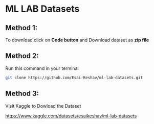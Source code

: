 # ML LAB Datasets

## Method 1: 

To download click on **Code button**  and Download dataset as **zip file**


## Method 2:

Run this command in your terminal

``` bash
git clone https://github.com/Esai-Keshav/ml-lab-datasets.git
```

## Method 3:

Visit Kaggle to Dowload the Dataset

https://www.kaggle.com/datasets/esaikeshav/ml-lab-datasets
